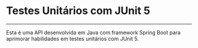 # Testes Unitários com JUnit 5
***
Esta é uma API desenvolvida em Java com framework Spring Boot para aprimorar
habilidades em testes unitários com JUnit 5.